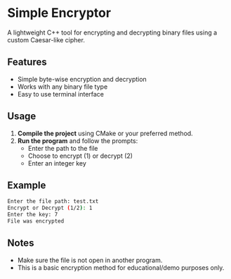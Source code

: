 # Simple Encryptor

A lightweight C++ tool for encrypting and decrypting binary files using a custom Caesar-like cipher.

## Features

- Simple byte-wise encryption and decryption
- Works with any binary file type
- Easy to use terminal interface

## Usage

1. **Compile the project** using CMake or your preferred method.
2. **Run the program** and follow the prompts:
    - Enter the path to the file
    - Choose to encrypt (1) or decrypt (2)
    - Enter an integer key

## Example

```bash
Enter the file path: test.txt
Encrypt or Decrypt (1/2): 1
Enter the key: 7
File was encrypted
```

## Notes
- Make sure the file is not open in another program.
- This is a basic encryption method for educational/demo purposes only.
